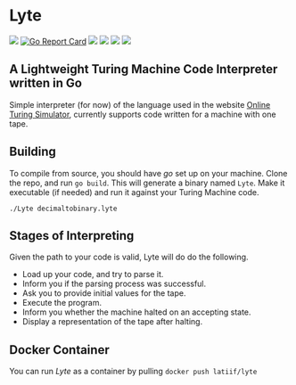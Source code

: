 # Lyte
[![](https://img.shields.io/github/languages/top/llusx/Lyte.svg)]()
[![Go Report Card](https://goreportcard.com/badge/github.com/llusx/Lyte)](https://goreportcard.com/report/github.com/llusx/Lyte)
[![](https://img.shields.io/github/last-commit/llusx/Lyte)]()
[![](https://img.shields.io/github/license/llusx/Lyte)]()
[![](https://img.shields.io/maintenance/yes/2019)]()
[![](https://img.shields.io/docker/pulls/latiif/lyte)]()

A Lightweight Turing Machine Code Interpreter written in Go
---
Simple interpreter (for now) of the language used in the website [Online Turing Simulator](https://turingmachinesimulator.com/), currently supports code written for a machine with one tape.
## Building
To compile from source, you should have *go* set up on your machine.
Clone the repo, and run `go build`. This will generate a binary named `Lyte`. Make it executable (if needed) and run it against your Turing Machine code.

`./Lyte decimaltobinary.lyte` 

## Stages of Interpreting
Given the path to your code is valid, Lyte will do do the following.

+ Load up your code, and try to parse it.
+ Inform you if the parsing process was successful.
+ Ask you to provide initial values for the tape.
+ Execute the program.
+ Inform you whether the machine halted on an accepting state.
+ Display a representation of the tape after halting.


## Docker Container
You can run *Lyte* as a container by pulling 
`docker push latiif/lyte`